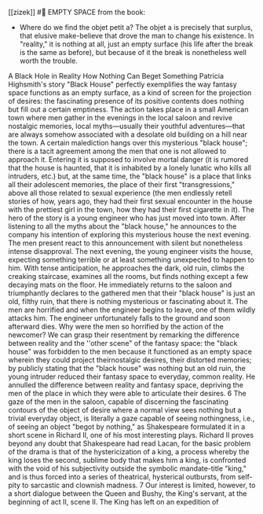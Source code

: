 [[zizek]]
#🐠 EMPTY SPACE from the book: 
- Where do we find the objet petit a? The objet a is precisely that surplus, that elusive make-believe that drove the man to change his existence. In "reality," it is nothing at all, just an empty surface (his life after the break is the same as before), but because of it the break is nonetheless well worth the trouble.

A Black Hole in Reality How Nothing Can Beget Something Patricia Highsmith's story "Black House" perfectly exemplifies the way fantasy space functions as an empty surface, as a kind of screen for the projection of desires: the fascinating presence of its positive contents does nothing but fill out a certain emptiness. The action takes place in a small American town where men gather in the evenings in the local saloon and revive nostalgic memories, local myths—usually their youthful adventures—that are always somehow associated with a desolate old building on a hill near the town. A certain malediction hangs over this mysterious "black house"; there is a tacit agreement among the men that one is not allowed to approach it. Entering it is supposed to involve mortal danger (it is rumored that the house is haunted, that it is inhabited by a lonely lunatic who kills all intruders, etc.) but, at the same time, the "black house" is a place that links all their adolescent memories, the place of their first "transgressions," above all those related to sexual experience (the men endlessly retell stories of how, years ago, they had their first sexual encounter in the house with the prettiest girl in the town, how they had their first cigarette in it). The hero of the story is a young engineer who has just moved into town. After listening to all the myths about the "black house," he announces to the company his intention of exploring this mysterious house the next evening. The men present react to this announcement with silent but nonetheless intense disapproval. The next evening, the young engineer visits the house, expecting something terrible or at least something unexpected to happen to him. With tense anticipation, he approaches the dark, old ruin, climbs the creaking staircase, examines all the rooms, but finds nothing except a few decaying mats on the floor. He immediately returns to the saloon and triumphantly declares to the gathered men that their "black house" is just an old, filthy ruin, that there is nothing mysterious or fascinating about it. The men are horrified and when the engineer begins to leave, one of them wildly attacks him. The engineer unfortunately falls to the ground and soon afterward dies. Why were the men so horrified by the action of the newcomer? We can grasp their resentment by remarking the difference between reality and the ''other scene" of the fantasy space: the "black house" was forbidden to the men because it functioned as an empty space wherein they could project theirnostalgic desires, their distorted memories; by publicly stating that the "black house" was nothing but an old ruin, the young intruder reduced their fantasy space to everyday, common reality. He annulled the difference between reality and fantasy space, depriving the men of the place in which they were able to articulate their desires. 6 The gaze of the men in the saloon, capable of discerning the fascinating contours of the object of desire where a normal view sees nothing but a trivial everyday object, is literally a gaze capable of seeing nothingness, i.e., of seeing an object "begot by nothing," as Shakespeare formulated it in a short scene in Richard II, one of his most interesting plays. Richard II proves beyond any doubt that Shakespeare had read Lacan, for the basic problem of the drama is that of the hystericization of a king, a process whereby the king loses the second, sublime body that makes him a king, is confronted with the void of his subjectivity outside the symbolic mandate-title "king," and is thus forced into a series of theatrical, hysterical outbursts, from self-pity to sarcastic and clownish madness. 7 Our interest is limited, however, to a short dialogue between the Queen and Bushy, the King's servant, at the beginning of act II, scene II. The King has left on an expedition of